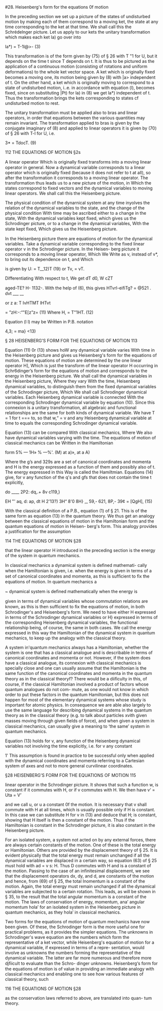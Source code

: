 #28. Heisenberg's form for the equations 0f motion

In the preceding section we set up a picture of the states of
undisturbed motion by making each of them correspond to a moving
ket, the state at any time corresponding to the ket at that time. We
shall call this the Schrédelnger picture. Let us apply to our kets the
unitary transformation which makes each ket la) go over into

la*) = T-1l@>- (3)

This transformation is of the form given by (75) of § 26 with T "1 for
U, but it depends on the time t since T depends on t. It is thus to be
pictured as the application of a continuous motion (consisting of
rotations and uniform deformations) to the whole ket vector space.
A ket which is originally ﬁxed becomes a moving one, its motion being
given by (8) with |a> independent of t. On the other hand, a ket
which is originally moving to correspond to a state of undisturbed
motion, i..e. in accordance with equation (l), becomes fixed, since on
substituting |Pt) for la) in (8) we get la*) independent of t. Thus
the transformation brings the kets corresponding to states cf undisturbed
motion to rest.

The unitary transformation must be applied also to bras and linear
operators, in order that equations between the various quantities may
remain invariant. The transformation applied to bras is given by the
conjugate imaginary of (8) and applied to linear operators it is given
by (70) of § 26 with T-l for U, i.e.

3* = TdocT. (9)

112 THE EQUATIONS OF MOTION §2s

A linear operator Which is originally ﬁxed transforms into a moving
linear operator in general. Now a dynamical variable corresponds to
a linear operator which is originally fixed (because it does not refer
to t at all), so after the transformation it corresponds to a moving
linear operator. The transformation thus leads us to a new picture
of the motion, in Which the states correspond to fixed vectors and
the dynamical variables to moving linear operators. We shall call
this the Heisenberg picture.

The physical condition of the dynarnical system at any time
inyolves the relation of the dynamical variables to the state, and
the change of the physical condition With time may be ascribed
either to a change in the state, With the dynamical variables kept
fixed, which gives us the Schrodinger picture, or to a change in the
dynamical variables, With the state kept ﬁxed, Which gives us the
Heisenberg picture.

In the Heisenberg picture there are equations of motion for the
dynamical variables. Take a dynamical variable corresponding to
the fixed linear operator v in the Schrodinger picture. In the Heisen-
berg picture it corresponds to a moving linear operator, Which We
Write as v, instead of v*, to bring out its dependence on t, and Which

is given by U: = T__12)T (19)
or Tv, = vT.

Differentiating With respect to t, We get
dT d0, W cZT

aged-TE? H- 1132-.
With the help of (6), this gives
HTvrl-eiﬁTg? = @521
. dvt ___ __

or z a: T IvHTMT lHTvt

= ”zH:-:“"E[z”z= (11)
Where H, = T"1HT. (12)

Equation (l l) may be Written in P.B. notation

4,3; = ma} <13)

§ 28 HEISENBERG'S FORM FOR THE EQUATIONS OF MOTION 113

Equation (11) 0r (13) shows hoW any dynamical variable varies
With time in the Heisenberg picture and gives us Heisenberg's form
for the equations of motion. These equations of motion are determined
by the one linear operator H], Which is just the transform of the linear
operator H occurring in Schr6dinger’s form for the equations of
motion and corresponds to the energy in the Heisenberg picture. We
shall call the dynamical variables in the Heisenberg picture, Where
they vary With the time, Heisenberg dynamical variables, to distinguish
them from the ﬁxed dynamical variables of the Schrodinger picture,
Which We shall call Schrodinger dynamical variables. Each Heisenberg
dynamical variable is connected With the corresponding Schrodinger
dynamical variable by equation (10). Since this connexion is a unitary
transformation, all algebraic and functional relationships are the
same for both kinds of dynamical variable. We have T = 1 for
t === to, so that w,“ = v and any Heisenberg dynamical variable at time
to equals the corresponding Schrodinger dynamical variable.

Equation (13) can be compared With classical mechanics, Where We
also have dynamical variables varying with the time. The equations
of motion of classical mechanics can be Written in the Hamiltonian

form 5% — 1H» % —%'. (M)
at a)», at a A)

Where the g’s and 329s are a set of canonical coordinates and momenta
and H is the energy expressed as a function of them and possibly also
of t. The energy expressed in this Way is called the Hamiltmian.
Equations (14) give, for v any function of the q's and gfs that does
not contain the time t explicitly,

do ____ 2P2: dq,.+ 8v c119,}

EH "' aq, d: ap, dt
H 2'13?) 3H“ 8'0 8H}
,_ 59,- 621, 8P,- 39¢
= [QgH], (15)

With the classical definition of a P.B., equation (1) of § 21. This is
of the same form as equation (13) in the quantum theory. We thus
get an analogy between the classical equations of motion in the
Hamiltonian form and the quantum equations of motion in Heisen-
berg's form. This analogy provides a justification for the assumption

114 THE EQUATIONS OF MOTION §28

that the linear operator H introduced in the preceding section is the
energy of the system in quantum mechanics.

In classical mechanics a dynamical system is deﬁned mathemati-
cally when the Hamiltonian is given, i.e. when the energy is given
in terms of a set of canonical coordinates and momenta, as this is
sufﬁcient to ﬁx the equations of motion. In quantum mechanics a

~ dynamical system is deﬁned mathematically when the energy is

given in terms of dynamical variables whose commutation relations
are known, as this is then sufﬁcient to ﬁx the equations of motion,
in both Schrodinger's and Heisenberg's form. We need to have
either H expressed in terms of the Schrodinger dynamical variables
or H} expressed in terms of the corresponding Heisenberg dynamical
variables, the functional relationship being, of course, the same in
both cases. We call the energy expressed in this way the Hamiltonian
of the dynamical system in quantum mechanics, to keep up the
analogy with the classical theory.

A system in'quantum mechanics always has a Hamiltonian, whether
the system is one that has a classical analogue and is describable in
terms of canonical coordinates and momenta or not. However, if the
system does have a classical analogue, its connexion with classical
mechanics is specially close and one can usually assume that the
Hamiltonian is the same function of the canonical coordinates and
momenta in the quantum theory as in the classical theoryf? There
would be a diiﬁculty in this, of course, if the classical Hamiltonian
involved a product of factors whose quantum analogues do not com-
mute, as one would not know in which order to put these factors in
the quantum Hamiltonian, but this does not happen for most of the
elementary dynamical systems whose study is important for atomic
physics. In consequence we are able also largely to use the same
language for describing dynamical systems in the quantum theory as
in the classical theory (e.g. to talk about particles xvith given masses
moving through given ﬁelds of force), and when given a system in
classical mechanics, can usually give a meaning to ‘the same’ system
in quantum mechanics.

Equation (13) holds for v, any function of the Heisenberg dynamical
variables not involving the time explicitly, i.e. for v any constant

1' This assumption is found in practice to be successful only when applied with the
dynamical coordinates and momenta referring to a Cartesian system of axes and not
to more general curvilinear coordinates.

§28 HEISENBERG'S FORM FOR THE EQUATIONS OF MOTION 115

linear operator in the Schrodinger picture. It shows that such a
function w, is constant if it commutes with H, or if v commutes with H.
We then have v‘ = Uta = V’

and we call u, or u a constant 0f the motion. It is necessary that v shall
commute with H at all times, which is usually possible only if H is
constant. In this case we can substitute H for v in (13) and deduce
that H; is constant, showing that H itself is then a constant of the
motion. Thus if the Hamiltonian is constant in the Schrodinger
picture, it is also constant in the Heisenberg picture.

For an isolated system, a system not acted on by any external
forces, there are always certain constants of the motion. One of these
is the total energy or Hamiltonian. Others are provided by the
displacement theory of § 25. It is evident physically that the total
energy must remain unchanged if all the dynamical variables are
displaced in a certain way, so equation (63) of § 25 must hold with
ad = v s: H. Thus D commutes with H and is a constant of the
motion. Passing to the case of an infinitesimal displacement, we see
that the displacement operators dx, dy, and d, are constants of the
motion and hence, from (69) of § 25, the total Inomentum is a constant
of the motion. Again, the total energy must remain unchanged if all
the dynamical variables are subjected to a certain rotation. This
leads, as will be shown in § 35, to the result that the total angular
momentum is a constant of the motion. The laws of conservation of
energy, momentum, ana’ angular momentum hola’ for an isolated system
in the Heisenberg picture in quantum mechanics, as they hola’ in
classical mechanics.

Two forms for the equations of motion of quantum mechanics have
now been given. Of these, the Schrodinger form is the more useful
one for practical problems, as it provides the simpler equations. The
unknowns in Schrodinger's wave equation are the numbers which
form the representative of a ket vector, while Heisenberg's equation
of motion for a dynamical variable, if expressed in terms of a repre-
sentation, would involve as unknowns the numbers forming the
representative of the dynamical variable. The latter are far more
numerous and therefore more djﬁicult to evaluate than the Schro-
dinger unknowns. Heisenberg‘s form for the equations of motion is
of value in providing an immediate analogy with classical mechanics
and enabling one to see how various features of classical theory, such

116 THE EQUATIONS OF MOTION §28

as the conservation laws referred to above, are translated into quan-
tum theory.
